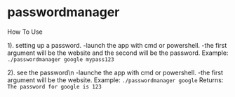 # passwordmanager

How To Use

1). setting up a password.
  -launch the app with cmd or powershell.
  -the first argument will be the website and the second will be the password.
Example: `./passwordmanager google mypass123`

2). see the password\n
  -launche the app with cmd or powershell.
  -the first argument will be the website.
Example: `./passwordmanager google`
Returns: `The password for google is 123`
